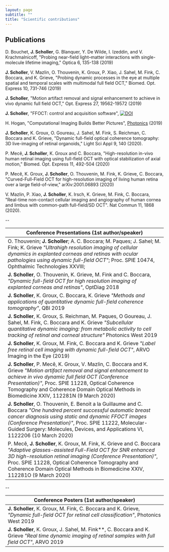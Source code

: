 ```yaml
---
layout: page
subtitle: ""
title: "Scientific contributions"
---
```


<script type='text/javascript' src='https://d1bxh8uas1mnw7.cloudfront.net/assets/embed.js'></script>

## Publications 

D. Bouchet, **J. Scholler**, G. Blanquer, Y. De Wilde, I. Izeddin, and V. Krachmalnicoff, "Probing near-field light–matter interactions with single-molecule lifetime imaging," Optica 6, 135-138 (2019)
<div align='right' class='altmetric-embed' data-badge-type='donut' data-badge-popover='left' data-doi='https://doi.org/10.1364/OPTICA.6.000135'></div>

**J. Scholler**, V. Mazlin, O. Thouvenin, K. Groux, P. Xiao, J. Sahel, M. Fink, C. Boccara, and K. Grieve, "Probing dynamic processes in the eye at multiple spatial and temporal scales with multimodal full field OCT," Biomed. Opt. Express 10, 731-746 (2019)
<div align='right' class='altmetric-embed' data-badge-type='donut' data-badge-popover='left' data-doi='https://doi.org/10.1364/BOE.10.000731'></div>

**J. Scholler**, "Motion artifact removal and signal enhancement to achieve in vivo dynamic full field OCT," Opt. Express 27, 19562-19572 (2019)
<div align='right' class='altmetric-embed' data-badge-type='donut' data-badge-popover='left' data-doi='https://doi.org/10.1364/OE.27.019562'></div>

**J. Scholler**, "FFOCT: control and acquisition software", [![DOI](https://zenodo.org/badge/111929339.svg)](https://zenodo.org/badge/latestdoi/111929339)
<div align='right' class='altmetric-embed' data-badge-type='donut' data-badge-popover='left' data-uri='http://doi.org/10.5281/zenodo.3137246'></div>

H. Hogan, "Computational Imaging Builds Better Pictures", [Photonics](https://www.photonics.com/Articles/Computational_Imaging_Builds_Better_Pictures/a64592) (2019)

**J. Scholler**, K. Groux, O. Goureau, J. Sahel, M. Fink, S. Reichman, C. Boccara and K. Grieve, "Dynamic full-field optical coherence tomography: 3D live-imaging of retinal organoids," Light Sci Appl 9, 140 (2020).
<div align='right' class='altmetric-embed' data-badge-type='donut' data-badge-popover='left' data-doi='https://doi.org/10.1038/s41377-020-00375-8'></div>

P. Mecê, **J. Scholler**, K. Groux and C. Boccara, "High-resolution in-vivo human retinal imaging using full-field OCT with optical stabilization of axial motion," Biomed. Opt. Express 11, 492-504 (2020)
<div align='right' class='altmetric-embed' data-badge-type='donut' data-badge-popover='left' data-doi='https://doi.org/10.1364/BOE.381398'></div>

P. Mecê, K. Groux, **J. Scholler**, O. Thouvenin, M. Fink, K. Grieve, C. Boccara, "Curved-Full-Field OCT for high-resolution imaging of living human retina over a large field-of-view," arXiv:2001.06893 (2020)
<div align='right' class='altmetric-embed' data-badge-type='donut' data-badge-popover='left' data-arxiv-id='2001.06893'></div>

V. Mazlin, P. Xiao, **J. Scholler**, K. Irsch, K. Grieve, M. Fink, C. Boccara, "Real-time non-contact cellular imaging and angiography of human cornea and limbus with common-path full-field/SD OCT". Nat Commun 11, 1868 (2020).
<div align='right' class='altmetric-embed' data-badge-type='donut' data-badge-popover='left' data-doi='https://doi.org/10.1038/s41467-020-15792-x'></div>


--

| Conference Presentations (1st author/speaker)                                                                                                                                                                                                                                                           |
|------------------------------------------------------------------------------------------------------------------------------------------------------------------------------------------------------------------------------------------------------------------------------------|
| O. Thouvenin; **J. Scholler**; A. C. Boccara; M. Paques; J. Sahel; M. Fink; K. Grieve *"Ultrahigh resolution imaging of cellular dynamics in explanted corneas and retinas with ocular pathologies using dynamic full-field OCT"*; Proc. SPIE 10474, Ophthalmic Technologies XXVIII;  |
| **J. Scholler**, O. Thouvenin, K. Grieve, M. Fink and C. Boccara, *"Dynamic full-field OCT for high resolution imaging of explanted corneas and retinas"*, OptDiag 2018 |
| **J. Scholler**, K. Groux, C. Boccara, K. Grieve  *"Methods and applications of quantitative dynamic full-field coherence tomography"*, QBI 2019 |                                                                                                 
| **J. Scholler**, K. Groux, S. Reichman, M. Paques, O Goureau, J. Sahel, M. Fink, C. Boccara and K. Grieve *"Subcellular quantitative dynamic imaging: from metabolic activity to cell tracking of retinal and corneal structure"* Photonics West 2019 |
| **J. Scholler**, K. Groux, M. Fink, C. Boccara and K. Grieve *"Label free retinal cell imaging with dynamic full-field OCT"*, ARVO Imaging in the Eye (2019)|
| **J. Scholler**, P. Mecê, K. Groux, V. Mazlin, C. Boccara and K. Grieve *"Motion artifact removal and signal enhancement to achieve in vivo dynamic full field OCT (Conference Presentation)"*, Proc. SPIE 11228, Optical Coherence Tomography and Coherence Domain Optical Methods in Biomedicine XXIV, 112281N (9 March 2020)|
|**J. Scholler**, O. Thouvenin, E. Benoit a la Guillaume and C. Boccara *"One hundred percent successful automatic breast cancer diagnosis using static and dynamic FFOCT images (Conference Presentation)"*, Proc. SPIE 11222, Molecular-Guided Surgery: Molecules, Devices, and Applications VI, 1122206 (10 March 2020)|
|P. Mecê, **J. Scholler**, K. Groux, M. Fink, K. Grieve and C. Boccara *"Adaptive glasses-assisted Full-Field OCT for SNR enhanced 3D high-resolution retinal imaging (Conference Presentation)"*, Proc. SPIE 11228, Optical Coherence Tomography and Coherence Domain Optical Methods in Biomedicine XXIV, 112281O (9 March 2020)|

--

| Conference Posters (1st author/speaker)                                                                                                                       |
|-------------------------------------------------------------------------------------------------------------------------------------------|
| **J. Scholler**, K. Groux, M. Fink, C. Boccara and K. Grieve, *"Dynamic full-field OCT for retinal cell classification"*, Photonics West 2019  |
| **J. Scholler**, K. Groux, J. Sahel, M. Fink**, C. Boccara and K. Grieve *"Real time dynamic imaging of retinal samples with full field OCT"*, ARVO 2019  |
